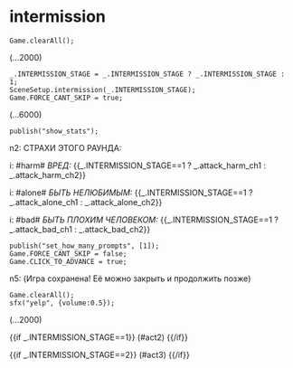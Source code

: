 # intermission

`Game.clearAll();`

(...2000)

```
_.INTERMISSION_STAGE = _.INTERMISSION_STAGE ? _.INTERMISSION_STAGE : 1;
SceneSetup.intermission(_.INTERMISSION_STAGE);
Game.FORCE_CANT_SKIP = true;
```

(...6000)

```
publish("show_stats");
```

n2: СТРАХИ ЭТОГО РАУНДА:

i: #harm# *ВРЕД:* {{_.INTERMISSION_STAGE==1 ? _.attack_harm_ch1 : _.attack_harm_ch2}}

i: #alone# *БЫТЬ НЕЛЮБИМЫМ:* {{_.INTERMISSION_STAGE==1 ? _.attack_alone_ch1 : _.attack_alone_ch2}}

i: #bad# *БЫТЬ ПЛОХИМ ЧЕЛОВЕКОМ:* {{_.INTERMISSION_STAGE==1 ? _.attack_bad_ch1 : _.attack_bad_ch2}}


```
publish("set_how_many_prompts", [1]);
Game.FORCE_CANT_SKIP = false;
Game.CLICK_TO_ADVANCE = true;
```

n5: (Игра сохранена! Её можно закрыть и продолжить позже)

```
Game.clearAll();
sfx("yelp", {volume:0.5});
```

(...2000)

{{if _.INTERMISSION_STAGE==1}}
(#act2)
{{/if}}

{{if _.INTERMISSION_STAGE==2}}
(#act3)
{{/if}}
